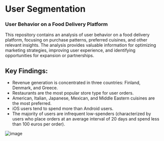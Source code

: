 # User Segmentation
### User Behavior on a Food Delivery Platform

This repository contains an analysis of user behavior on a food delivery platform, focusing on purchase patterns, preferred cuisines, and other relevant insights. The analysis provides valuable information for optimizing marketing strategies, improving user experience, and identifying opportunities for expansion or partnerships.

## Key Findings:
- Revenue generation is concentrated in three countries: Finland, Denmark, and Greece.
- Restaurants are the most popular store type for user orders.
- American, Italian, Japanese, Mexican, and Middle Eastern cuisines are the most preferred.
- iOS users tend to spend more than Android users.
- The majority of users are infrequent low-spenders (characterized by users who place orders at an average interval of 20 days and spend less than 100 euros per order).

![image](https://github.com/MuEissa/User-Segmentation/assets/128483502/470284b3-dc6a-4c32-ae0b-6b449e0a0f43)
